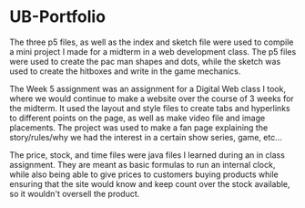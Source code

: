 # UB-Portfolio

The three p5 files, as well as the index and sketch file were used to compile a mini project I made for a midterm in a web development class. The p5 files were used to create the pac man shapes and dots, while the sketch was used to create the hitboxes and write in the game mechanics.

The Week 5 assignment was an assignment for a Digital Web class I took, where we would continue to make a website over the course of 3 weeks for the midterm. It used the layout and style files to create tabs and hyperlinks to different points on the page, as well as make video file and image placements. The project was used to make a fan page explaining the story/rules/why we had the interest in a certain show series, game, etc...

The price, stock, and time files were java files I learned during an in class assignment. They are meant as basic formulas to run an internal clock, while also being able to give prices to customers buying products while ensuring that the site would know and keep count over the stock available, so it wouldn't oversell the product.
